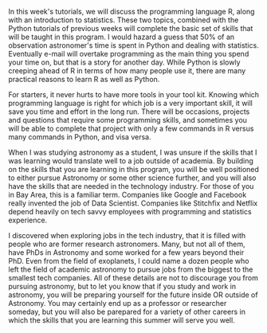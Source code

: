 In this week's tutorials, we will discuss the programming language R, along with an introduction to statistics. These two topics, combined with the Python tutorials of previous weeks will complete the basic set of skills that will be taught in this program. I would hazard a guess that 50% of an observation astronomer's time is spent in Python and dealing with statistics. Eventually e-mail will overtake programming as the main thing you spend your time on, but that is a story for another day. While Python is slowly creeping ahead of R in terms of how many people use it, there are many practical reasons to learn R as well as Python.

For starters, it never hurts to have more tools in your tool kit. Knowing which programming language is right for which job is a very important skill, it will save you time and effort in the long run. There will be occasions, projects and questions that require some programming skills, and sometimes you will be able to complete that project with only a few commands in R versus many commands in Python, and visa versa.

When I was studying astronomy as a student, I was unsure if the skills that I was learning would translate well to a job outside of academia. By building on the skills that you are learning in this program, you will be well positioned to either pursue Astronomy or some other science further, and you will also have the skills that are needed in the technology industry. For those of you in Bay Area, this is a familiar term. Companies like Google and Facebook really invented the job of Data Scientist. Companies like Stitchfix and Netflix depend heavily on tech savvy employees with programming and statistics experience.

I discovered when exploring jobs in the tech industry, that it is filled with people who are former research astronomers. Many, but not all of them, have PhDs in Astronomy and some worked for a few years beyond their PhD. Even from the field of exoplanets, I could name a dozen people who left the field of academic astronomy to pursue jobs from the biggest to the smallest tech companies. All of these details are not to discourage you from pursuing astronomy, but to let you know that if you study and work in astronomy, you will be preparing yourself for the future inside OR outside of Astronomy. You may certainly end up as a professor or researcher someday, but you will also be parepared for a variety of other careers in which the skills that you are learning this summer will serve you well.
